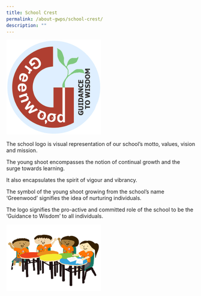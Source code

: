 ```yaml
---
title: School Crest
permalink: /about-gwps/school-crest/
description: ""
---
```

<img src="/images/logo2.png" 
     style="width:50%">
		 


The school logo is visual representation of our school’s motto, values, vision and mission.

The young shoot encompasses the notion of continual growth and the surge towards learning. 

It also encapsulates the spirit of vigour and vibrancy.  

The symbol of the young shoot growing from the school’s name ‘Greenwood’ signifies the idea of nurturing individuals.  

The logo signifies the pro-active and committed role of the school to be the ‘Guidance to Wisdom’ to all individuals.

<img src="/images/Picture3.png" 
     style="width:50%">